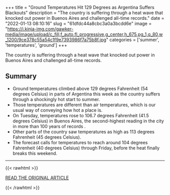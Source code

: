 +++
title = "Ground Temperatures Hit 129 Degrees as Argentina Suffers Blackouts"
description = "The country is suffering through a heat wave that knocked out power in Buenos Aires and challenged all-time records."
date = "2022-01-13 08:10:16"
slug = "61dfdc44a8cbc3a0a3bcdd6e"
image = "https://i.kinja-img.com/gawker-media/image/upload/c_fill,f_auto,fl_progressive,g_center,h_675,pg_1,q_80,w_1200/9ce378c55a54c1f9e7393986f7a75b8f.jpg"
categories = ['summer', 'temperatures', 'ground']
+++

The country is suffering through a heat wave that knocked out power in Buenos Aires and challenged all-time records.

## Summary

- Ground temperatures climbed above 129 degrees Fahrenheit (54 degrees Celsius) in parts of Argentina this week as the country suffers through a shockingly hot start to summer.
- Those temperatures are different than air temperatures, which is our usual way of conveying how hot a place is.
- On Tuesday, temperatures rose to 106.7 degrees Fahrenheit (41.5 degrees Celsius) in Buenos Aires, the second-highest reading in the city in more than 100 years of records .
- Other parts of the country saw temperatures as high as 113 degrees Fahrenheit (45 degrees Celsius).
- The forecast calls for temperatures to reach around 104 degrees Fahrenheit (40 degrees Celsius) through Friday, before the heat finally breaks this weekend.

---

{{< rawhtml >}}
  <p class="article-category">
    <a target="_blank" href="https://gizmodo.com/ground-temperatures-hit-129-degrees-as-argentina-suffer-1848345544">READ THE ORIGINAL ARTICLE</a>
  </p>
{{< /rawhtml >}}
